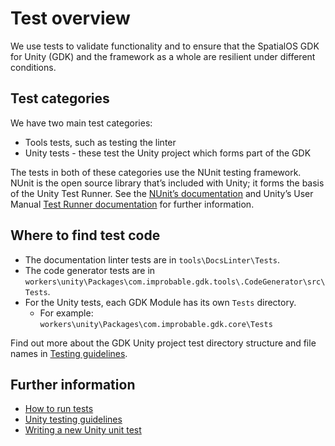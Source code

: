 # Test overview

We use tests to validate functionality and to ensure that the SpatialOS GDK for Unity (GDK) and the framework as a whole are resilient under different conditions.

## Test categories

We have two main test categories:

* Tools tests, such as testing the linter
* Unity tests - these test the Unity project which forms part of the GDK

The tests in both of these categories use the NUnit testing framework. NUnit is the open source library that’s included with Unity; it forms the basis of the Unity Test Runner. See the [NUnit’s documentation](https://github.com/nunit/docs/wiki/NUnit-Documentation) and Unity’s User Manual [Test Runner documentation](https://docs.unity3d.com/Manual/testing-editortestsrunner.html) for further information.

## Where to find test code

* The documentation linter tests are in `tools\DocsLinter\Tests`.
* The code generator tests are in `workers\unity\Packages\com.improbable.gdk.tools\.CodeGenerator\src\Tests`.
* For the Unity tests, each GDK Module has its own `Tests` directory.
  * For example: `workers\unity\Packages\com.improbable.gdk.core\Tests`

Find out more about the GDK Unity project test directory structure and file names in [Testing guidelines]({{urlRoot}}/content/testing/testing-guidelines#test-directory-structure-and-file-names).

## Further information

* [How to run tests]({{urlRoot}}/content/testing/how-to-run-tests)
* [Unity testing guidelines]({{urlRoot}}/content/testing/testing-guidelines)
* [Writing a new Unity unit test]({{urlRoot}}/content/testing/writing-a-new-unit-test)

[//]: # (Editorial review status: Full review 2018-07-13)
